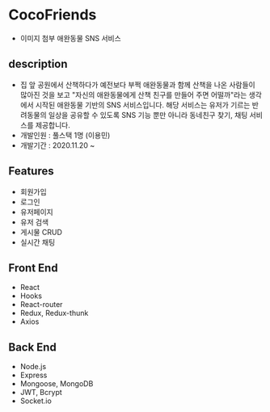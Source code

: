 # CocoFriends
* 이미지 첨부
애완동물 SNS 서비스

## description
- 집 앞 공원에서 산책하다가 예전보다 부쩍 애완동물과 함께 산책을 나온 사람들이 많아진 것을 보고 "자신의 애완동물에게 산책 친구를 만들어 주면 어떨까"라는 생각에서 시작된 애완동물 기반의 SNS 서비스입니다. 해당 서비스는 유저가 기르는 반려동물의 일상을 공유할 수 있도록 SNS 기능 뿐만 아니라 동네친구 찾기, 채팅 서비스를 제공합니다.
- 개발인원 : 풀스택 1명 (이용민)
- 개발기간 : 2020.11.20 ~ 

## Features
- 회원가입
- 로그인
- 유저페이지
- 유저 검색
- 게시물 CRUD
- 실시간 채팅


## Front End 
- React
- Hooks
- React-router
- Redux, Redux-thunk
- Axios

## Back End 
- Node.js
- Express
- Mongoose, MongoDB
- JWT, Bcrypt
- Socket.io
